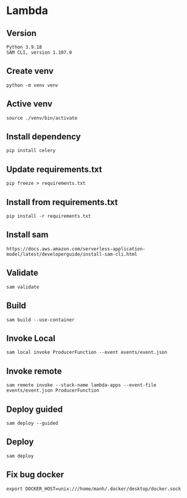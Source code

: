 # Lambda
## Version
```shell
Python 3.9.18
SAM CLI, version 1.107.0
```

## Create venv
```shell
python -m venv venv
```

## Active venv
```shell
source ./venv/bin/activate
```

## Install dependency
```shell
pip install celery
```

## Update requirements.txt
```shell
pip freeze > requirements.txt
```

## Install from requirements.txt
```shell
pip install -r requirements.txt
```

## Install sam
```shell
https://docs.aws.amazon.com/serverless-application-model/latest/developerguide/install-sam-cli.html
```

## Validate
```shell
sam validate
```

## Build
```shell
sam build --use-container
```

## Invoke Local
```shell
sam local invoke ProducerFunction --event events/event.json

```

## Invoke remote
```shell
sam remote invoke --stack-name lambda-apps --event-file events/event.json ProducerFunction
```

## Deploy guided
```shell
sam deploy --guided
```

## Deploy
```shell
sam deploy
```

## Fix bug docker
```shell
export DOCKER_HOST=unix:///home/manh/.docker/desktop/docker.sock
```